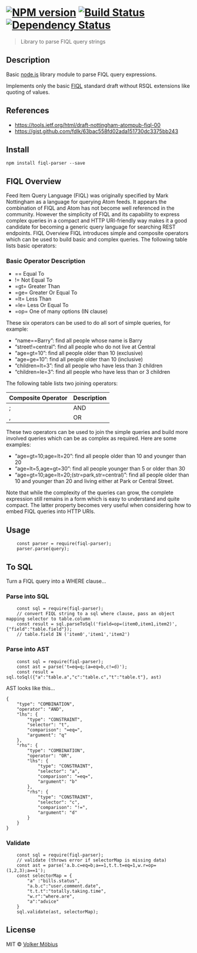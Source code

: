 #  [![NPM version][npm-image]][npm-url] [![Build Status][travis-image]][travis-url] [![Dependency Status][daviddm-url]][daviddm-image]

> Library to parse FIQL query strings

## Description

Basic [node.js] library module to parse FIQL query expressions.

Implements only the basic [FIQL] standard draft without RSQL extensions like quoting of values.

## References

* https://tools.ietf.org/html/draft-nottingham-atompub-fiql-00
* https://gist.github.com/fdlk/63bac558fd02ada151730dc3375bb243

## Install

	npm install fiql-parser --save
	
## FIQL Overview


Feed Item Query Language (FIQL) was originally specified by Mark Nottingham as a language for querying Atom feeds. It appears the combination of FIQL and Atom has not become well referenced in the community. However the simplicity of FIQL and its capability to express complex queries in a compact and HTTP URI-friendly way makes it a good candidate for becoming a generic query language for searching REST endpoints.
FIQL Overview
FIQL introduces simple and composite operators which can be used to build basic and complex queries. The following table lists basic operators:

### Basic Operator	Description
- ==	Equal To
- !=	Not Equal To
- =gt=	Greater Than
- =ge=	Greater Or Equal To
- =lt=	Less Than
- =le=	Less Or Equal To 
- =op=	One of many options (IN clause) 

These six operators can be used to do all sort of simple queries, for example:
- “name==Barry”: find all people whose name is Barry
- “street!=central”: find all people who do not live at Central
- “age=gt=10”: find all people older than 10 (exclusive)
- “age=ge=10”: find all people older than 10 (inclusive)
- “children=lt=3”: find all people who have less than 3 children
- “children=le=3”: find all people who have less than or 3 children

The following table lists two joining operators:

| Composite Operator  | Description|
| ------------- | ------------- |
| ;  | AND |
| ,  | OR |



These two operators can be used to join the simple queries and build more involved queries which can be as complex as required. Here are some examples:
- “age=gt=10;age=lt=20”: find all people older than 10 and younger than 20
- “age=lt=5,age=gt=30”: find all people younger than 5 or older than 30
- “age=gt=10;age=lt=20;(str=park,str=central)”: find all people older than 10 and younger than 20 and living either at Park or Central Street.

Note that while the complexity of the queries can grow, the complete expression still remains in a form which is easy to understand and quite compact. The latter property becomes very useful when considering how to embed FIQL queries into HTTP URIs. 
	
## Usage
```
	const parser = require(fiql-parser);
	parser.parse(query);
```
	
## To SQL

Turn a FIQL query into a WHERE clause...

### Parse into SQL

```
    const sql = require(fiql-parser);
    // convert FIQL string to a sql where clause, pass an object mapping selector to table.column
    const result = sql.parseToSql('field=op=(item0,item1,item2)', {"field":"table.field"});    
    // table.field IN ('item0','item1','item2')
```

### Parse into AST

```
    const sql = require(fiql-parser);
    const ast = parse('t=eq=q;(a=eq=b,c!=d)');
    const result = sql.toSql({"a":"table.a","c":"table.c","t":"table.t"}, ast)

```

AST looks like this...

```
{
	"type": "COMBINATION",
	"operator": "AND",
	"lhs": {
		"type": "CONSTRAINT",
		"selector": "t",
		"comparison": "=eq=",
		"argument": "q"
	},
	"rhs": {
		"type": "COMBINATION",
		"operator": "OR",
		"lhs": {
			"type": "CONSTRAINT",
			"selector": "a",
			"comparison": "=eq=",
			"argument": "b"
		},
		"rhs": {
			"type": "CONSTRAINT",
			"selector": "c",
			"comparison": "!=",
			"argument": "d"
		}
	}
}    
```

### Validate

```
    const sql = require(fiql-parser);
    // validate (throws error if selectorMap is missing data)
    const ast = parse('a.b.c=eq=b;a==1,t.t.t=eq=1,w.r=op=(1,2,3);a==1');
    const selectorMap = {
        "a" :"bills.status",
        "a.b.c":"user.comment.date",
        "t.t.t":"totally.taking.time",
        "w.r":"where.are",
        "a":"advice"
    }
    sql.validate(ast, selectorMap);
```    	
    

## License

MIT © [Volker Möbius]()

[npm-url]: https://npmjs.org/package/fiql-parser
[npm-image]: https://badge.fury.io/js/fiql-parser.svg
[travis-url]: https://travis-ci.org/vmoebius/node-fiql-parser
[travis-image]: https://travis-ci.org/vmoebius/node-fiql-parser.svg?branch=master
[daviddm-url]: https://david-dm.org/vmoebius/node-fiql-parser.svg?theme=shields.io
[daviddm-image]: https://david-dm.org/vmoebius/node-fiql-parser
[node.js]: https://nodejs.org
[FIQL]: https://tools.ietf.org/html/draft-nottingham-atompub-fiql-00
